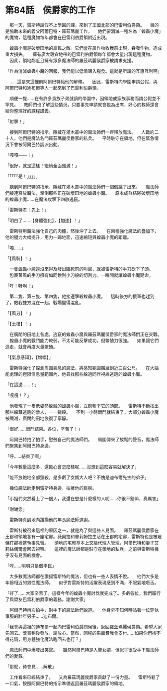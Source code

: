 # 第84話　侯爵家的工作

　那一天，雷斯特請假不上學園的課，來到了王國北部的巴雷利伯爵領。
　目的是協助未來的義父阿爾巴特・羅茲瑪麗工作。
　他們要消滅一種名為「蝗蟲小魔」的魔物，這種魔物每年都會在巴雷利伯爵領附近出現。

　蝗蟲小魔是破壞田地的農民之敵。它們會在農作物收穫前出現，吞噬作物，造成重大損失。
　擁有廣大穀倉地帶的巴雷利伯爵領每年都會大量出現這種魔物。
　因此，領地鄰近且擁有眾多魔法師的羅茲瑪麗侯爵家被請求支援。

「作為消滅蝗蟲小魔的回報，我們能以低價購入糧食。這就是所謂的互惠互利啊」

　……這是來這裡前阿爾巴特給他的解釋。
　因此，雷斯特向學園申請公假，與阿爾巴特和迪布爾等人一起來到了巴雷利伯爵領。

　順便一提……在有許多貴族子弟就讀的學園中，因領地或家族事務而請公假並不罕見。
　教師們也了解這些情況，只要事先申請就會視為出席，好心的教師還會給你整理好的課程講義。

「射擊！」

　接到阿爾巴特的指示，隱藏在灌木叢中的魔法師們一齊釋放魔法。
　人數約二十人。他們是魔法名門羅茲瑪麗侯爵家的私兵。
　平時駐守在領地，但在緊急情況下會被阿爾巴特調派出動。

「嘎嘎——！」

「很好，就是這樣！繼續全面殲滅！」

「「「「「是！」」」」」

　聽到阿爾巴特的指示，隱藏在灌木叢中的魔法師們一個個跳了出來。
　魔法師們接連釋放魔法，擊倒那些正在破壞田地的蝗蟲小魔。
　原本成群結隊破壞田地的蝗蟲小魔……在魔法攻擊下四散逃竄。

「雷斯特君！先上！」

「明白了……【身體強化】，【加速】！」

　雷斯特用魔法強化自己的肉體，然後沖了上去。
　在兩種強化魔法的疊加下，他的腿力大幅提升，用力一踢地面，迅速縮短與蝗蟲小魔的距離。

「嘎……」

「【風裝】！」

　一隻蝗蟲小魔還沒來得及發出臨死前的叫聲，就被雷斯特的手刀砍下了頭。
　包裹著風的手刀擁有如同銳利小刀般的切割力。一瞬間就讓蝗蟲小魔斃命。

「呼！呀啊！」

　第二隻、第三隻、第四隻，他接連擊殺蝗蟲小魔。
　這時後方的援軍也趕到了，敵我雙方混在一起，戰場變得混亂。

「【風刃】！」

「【土槍】！」

　在廣闊的田地上各處，逃竄的蝗蟲小魔與羅茲瑪麗侯爵家的魔法師們正在交戰。
　蝗蟲小魔的戰鬥能力較弱，不太可能反擊成功，但繁殖力很強。
　如果讓它們逃走，就會再度大量繁殖。

「【氣息感知】，【增幅】」

　雷斯特強化了探測周圍氣息的魔法，將感知範圍擴展到近三百公尺。
　在大腦能處理的極限信息量範圍內，他尋找那些躲過同伴視線逃跑的蝗蟲小魔。

「在這邊……！」

「嘎嘎！？」

　他發現了一隻低姿勢躲藏的蝗蟲小魔，立刻斬下它的頭部。
　雷斯特不斷找出那些躲藏逃跑的敵人，一一獵殺。
　不到一小時戰鬥就結束了。大部分蝗蟲小魔被殲滅，廣闊的田地恢復了寧靜。

「很好……戰鬥結束。各位，辛苦了！」

　阿爾巴特拍了拍手，慰勞自己的魔法師們。
　周圍傳來了放鬆的聲音，魔法師們聚集到阿爾巴特身邊。

「呼……結束了啊」

「今年數量這麼多，還擔心會怎麼樣呢……沒想到這麼容易就解決了」

「能不放跑地全部獵殺，是多虧了女婿大人吧？不愧是迪布爾先生的弟子」

　幾位魔法師走到雷斯特身邊，拍著他的肩膀。

「小姐們突然看上了一個人，我還在想是什麼樣的人呢……你很不錯嘛，真厲害」

「謝謝您」

　雷斯特真誠地向讚揚他的年長魔法師道謝。

　雷斯特被召來這裡的原因之一，就是為了與這些人見面。
　羅茲瑪麗侯爵家在王都和領地各有一座宅邸。薇奧拉和普莉姆拉生活在王都的宅邸，雷斯特也是被雇傭在那裡當執事見習。
　領地的宅邸基本上交給代理人管理，阿爾巴特和妻子艾莉絲偶爾會回去視察。
　這裡的魔法師都是駐守在領地的私兵，之前與雷斯特幾乎沒有見面的機會。

「哼……明明只是個平民」

　大多數魔法師都在讚揚雷斯特的魔法，但也有一些人表情不悅。
　他們大多是年齡相近的男性魔法師。
　似乎對雷斯特的活躍表現感到不滿，不服氣地咂舌。

「好了……大家辛苦了。這樣今年的蝗蟲小魔討伐就完成了。多虧各位，我們履行了與盟友巴雷利伯爵家的義務。謝謝大家」

　阿爾巴特再次拍手，對手下的魔法師們說道。
　他身旁不知何時站著一位穿執事服的壯年男子……迪布爾。

「我會與這裡的迪布爾一起向巴雷利伯爵問候後，返回羅茲瑪麗侯爵領。希望大家先回去。獎賞稍後發放，請放心。當然，回程的馬車費我會支付……如果你們捨不得花錢，用身體強化魔法跑回去也行？」

　魔法師們中爆發出笑聲。
　雖然阿爾巴特是入贅女婿，但似乎很受手下魔法師們的愛戴。

「那麼，待會見……解散」

　工作看來已經結束了。
　又為羅茲瑪麗侯爵家貢獻了一份力量。
　雷斯特鬆了一口氣，按照阿爾巴特的指示準備返回羅茲瑪麗侯爵家的領地。